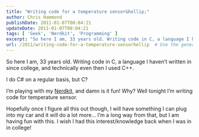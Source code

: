 ```yaml
---
title: "Writing code for a temperature sensor&hellip;"
author: Chris Hammond
publishDate: 2011-01-07T00:04:21
updateDate: 2011-01-07T00:04:21
tags: [ 'Geek', 'Nerdkit', 'Programming' ]
excerpt: "So here I am, 33 years old. Writing code in C, a language I haven’t written in since college, and technically even then I used C++.  I do C# on a regular basis, but C?  I’m playing with my Nerdkit, and damn is it fun! Why? Well tonight I’m writing code for temperature sensor.  Hopefully once I figure all this out though, I will have something I can plug into my car and it will do a lot more… I’m a long way from that, but I am having fun with this. I wish I had this interest/knowledge back when I was in in college!"
url: /2011/writing-code-for-a-temperature-sensorhellip  # Use the generated URL with year
---
```

<p>So here I am, 33 years old. Writing code in C, a language I haven’t written in since college, and technically even then I used C++.</p>  <p>I do C# on a regular basis, but C?</p>  <p>I’m playing with my <a href="https://www.amazon.com/gp/product/B001I08PK8?ie=UTF8&amp;tag=chrishammondc-20&amp;linkCode=as2&amp;camp=1789&amp;creative=390957&amp;creativeASIN=B001I08PK8" target="_blank">Nerdkit</a>, and damn is it fun! Why? Well tonight I’m writing code for temperature sensor.</p>  <p>Hopefully once I figure all this out though, I will have something I can plug into my car and it will do a lot more… I’m a long way from that, but I am having fun with this. I wish I had this interest/knowledge back when I was in in college!</p>
